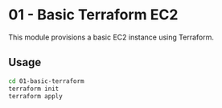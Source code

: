# 01 - Basic Terraform EC2

This module provisions a basic EC2 instance using Terraform.

## Usage

```bash
cd 01-basic-terraform
terraform init
terraform apply
